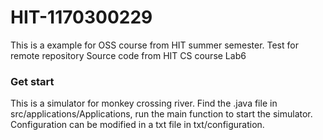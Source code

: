 # HIT-1170300229

This is a example for OSS course from HIT summer semester.
Test for remote repository
Source code from HIT CS course Lab6

### Get start
This is a simulator for monkey crossing river. Find the .java file in src/applications/Applications, run the main function to start the simulator. Configuration can be modified in a txt file in txt/configuration.

